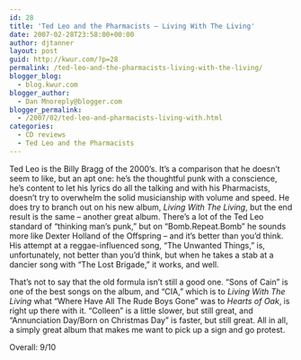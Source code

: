```yaml
---
id: 28
title: 'Ted Leo and the Pharmacists – Living With The Living'
date: 2007-02-28T23:58:00+00:00
author: djtanner
layout: post
guid: http://kwur.com/?p=28
permalink: /ted-leo-and-the-pharmacists-living-with-the-living/
blogger_blog:
  - blog.kwur.com
blogger_author:
  - Dan Mnoreply@blogger.com
blogger_permalink:
  - /2007/02/ted-leo-and-pharmacists-living-with.html
categories:
  - CD reviews
  - Ted Leo and the Pharmacists
---
```

<div class="pf-content">
  <p>
    Ted Leo is the Billy Bragg of the 2000’s. It’s a comparison that he doesn’t seem to like, but an apt one: he’s the thoughtful punk with a conscience, he’s content to let his lyrics do all the talking and with his Pharmacists, doesn’t try to overwhelm the solid musicianship with volume and speed. He does try to branch out on his new album, <span style="font-style: italic;">Living With The Living</span>, but the end result is the same – another great album. There’s a lot of the Ted Leo standard of “thinking man’s punk,” but on “Bomb.Repeat.Bomb” he sounds more like Dexter Holland of the Offspring – and it’s better than you’d think. His attempt at a reggae-influenced song, “The Unwanted Things,” is, unfortunately, not better than you’d think, but when he takes a stab at a dancier song with “The Lost Brigade,” it works, and well.
  </p>
  
  <p>
    That’s not to say that the old formula isn’t still a good one. “Sons of Cain” is one of the best songs on the album, and “CIA,” which is to <span style="font-style: italic;">Living With The Living</span> what “Where Have All The Rude Boys Gone” was to <span style="font-style: italic;">Hearts of Oak</span>, is right up there with it. “Colleen” is a little slower, but still great, and “Annunciation Day/Born on Christmas Day” is faster, but still great. All in all, a simply great album that makes me want to pick up a sign and go protest.
  </p>
  
  <p>
    Overall: 9/10
  </p>
</div>